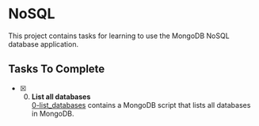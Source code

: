 # NoSQL
This project contains tasks for learning to use the MongoDB NoSQL database application.

## Tasks To Complete
+ [x] 0. **List all databases**<br/>[0-list_databases](0-list_databases) contains a MongoDB script that lists all databases in MongoDB.
